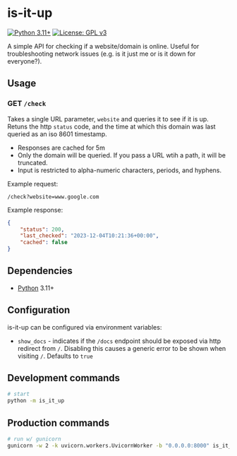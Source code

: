 # is-it-up
[![Python 3.11+](https://upload.wikimedia.org/wikipedia/commons/6/62/Blue_Python_3.11%2B_Shield_Badge.svg)](https://www.python.org)
[![License: GPL v3](https://upload.wikimedia.org/wikipedia/commons/8/86/GPL_v3_Blue_Badge.svg)](https://www.gnu.org/licenses/gpl-3.0.en.html)

A simple API for checking if a website/domain is online.  Useful for troubleshooting network issues (e.g. is it just me or is it down for everyone?).

## Usage
### GET `/check`
Takes a single URL parameter, `website` and queries it to see if it is up.  Retuns the http `status` code, and the time at which this domain was last queried as an iso 8601 timestamp.

* Responses are cached for 5m
* Only the domain will be queried.  If you pass a URL wtih a path, it will be truncated.
* Input is restricted to alpha-numeric characters, periods, and hyphens.

Example request:
```
/check?website=www.google.com
```

Example response:
```json
{
    "status": 200,
    "last_checked": "2023-12-04T10:21:36+00:00",
    "cached": false
}
```

## Dependencies
* [Python](https://www.python.org) 3.11+

## Configuration
is-it-up can be configured via environment variables:
* `show_docs` - indicates if the `/docs` endpoint should be exposed via http redirect from `/`.  Disabling this causes a generic error to be shown when visiting `/`.  Defaults to `true`

## Development commands
```bash
# start
python -m is_it_up
```

## Production commands
```bash
# run w/ gunicorn
gunicorn -w 2 -k uvicorn.workers.UvicornWorker -b "0.0.0.0:8000" is_it_up.__main__:app
```